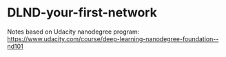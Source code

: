 # DLND-your-first-network
Notes based on Udacity nanodegree program: https://www.udacity.com/course/deep-learning-nanodegree-foundation--nd101
